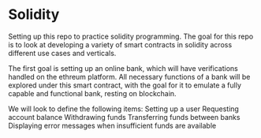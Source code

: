 # Solidity

Setting up this repo to practice solidity programming. The goal for this repo is to look at developing a variety of smart contracts in solidity across different use cases and verticals.

The first goal is setting up an online bank, which will have verifications handled on the ethreum platform. All necessary functions of a bank will be explored under this smart contract, with the goal for it to emulate a fully capable and functional bank, resting on blockchain.

We will look to define the following items:
Setting up a user
Requesting account balance
Withdrawing funds 
Transferring funds between banks
Displaying error messages when insufficient funds are available
